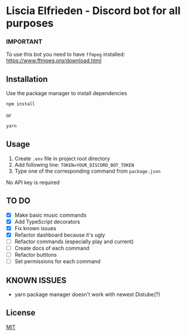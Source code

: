 # Liscia Elfrieden - Discord bot for all purposes

### IMPORTANT
To use this bot you need to have ``ffmpeg`` installed:
 https://www.ffmpeg.org/download.html

## Installation

Use the package manager to install dependencies


```bash
npm install
```
or
```bash
yarn
```

## Usage
1. Create ``.env`` file in project root directory
2. Add following line: `TOKEN=YOUR_DISCORD_BOT_TOKEN`
3. Type one of the corresponding command from ``package.json``


No API key is required


## TO DO
- [x] Make basic music commands
- [x] Add TypeScript decorators
- [X] Fix known issues
- [X] Refactor dashboard because it's ugly
- [ ] Refactor commands (especially play and current)
- [ ] Create docs of each command
- [ ] Refactor butttons
- [ ] Set permissions for each command

## KNOWN ISSUES
- yarn package manager doesn't work with newest Distube(?)

## License
[MIT](https://choosealicense.com/licenses/mit/)
